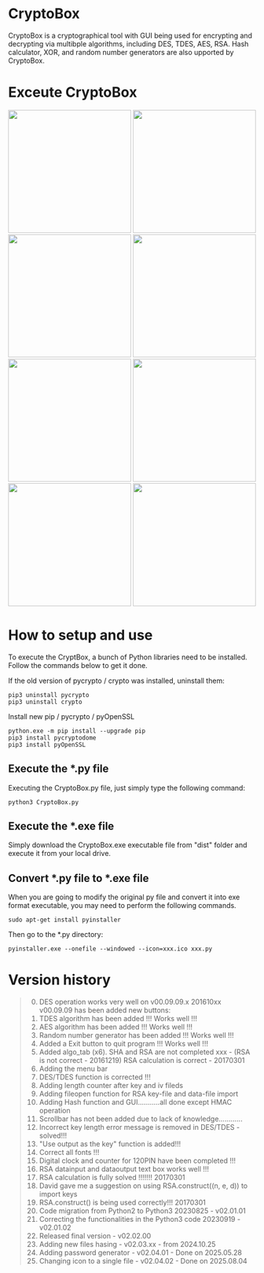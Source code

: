 # CryptoBox 
CryptoBox is a cryptographical tool with GUI being used for encrypting and decrypting via multibple algorithms, including DES, TDES, AES, RSA. 
Hash calculator, XOR, and random number generators are also upported by CryptoBox.

# Exceute CryptoBox
<img src="https://github.com/xnigel/CryptoBox_vPy3.x/blob/main/demo/01_DES_TDES.png" width =250> <img src="https://github.com/xnigel/CryptoBox_vPy3.x/blob/main/demo/02_AES.png" width =250>
<img src="https://github.com/xnigel/CryptoBox_vPy3.x/blob/main/demo/03_RSA_gen.png" width =250> <img src="https://github.com/xnigel/CryptoBox_vPy3.x/blob/main/demo/04_RSA_enc.png" width =250>
<img src="https://github.com/xnigel/CryptoBox_vPy3.x/blob/main/demo/05_hash.png" width =250> <img src="https://github.com/xnigel/CryptoBox_vPy3.x/blob/main/demo/06_XOR.png" width =250>
<img src="https://github.com/xnigel/CryptoBox_vPy3.x/blob/main/demo/07_RNG_gen.png" width =250> <img src="https://github.com/xnigel/CryptoBox_vPy3.x/blob/main/demo/08_PWD_gen.png" width =250>

# How to setup and use
To execute the CryptBox, a bunch of Python libraries need to be installed. Follow the commands below to get it done.

If the old version of pycrypto / crypto was installed, uninstall them:
```
pip3 uninstall pycrypto
pip3 uninstall crypto
```

Install new pip / pycrypto / pyOpenSSL
```
python.exe -m pip install --upgrade pip
pip3 install pycryptodome
pip3 install pyOpenSSL
```

## Execute the *.py file
Executing the CryptoBox.py file, just simply type the following command:
```
python3 CryptoBox.py
```

## Execute the *.exe file
Simply download the CryptoBox.exe executable file from "dist" folder and execute it from your local drive.

## Convert *.py file to *.exe file
When you are going to modify the original py file and convert it into exe format executable, you may need to perform the following commands.
```
sudo apt-get install pyinstaller
```

Then go to the *.py directory:
```
pyinstaller.exe --onefile --windowed --icon=xxx.ico xxx.py
```

# Version history
>00. DES operation works very well on v00.09.09.x 201610xx
>    v00.09.09 has been added new buttons:
>01. TDES algorithm has been added !!! Works well !!!
>02. AES  algorithm has been added !!! Works well !!!
>03. Random number generator has been added !!! Works well !!!
>04. Added a Exit button to quit program !!! Works well !!!
>05. Added algo_tab (x6). SHA and RSA are not completed xxx - (RSA is not correct - 20161219)
>    RSA calculation is correct - 20170301
>06. Adding the menu bar
>07. DES/TDES function is corrected !!!
>08. Adding length counter after key and iv fileds
>09. Adding fileopen function for RSA key-file and data-file import
>10. Adding Hash function and GUI...........all done except HMAC operation
>11. Scrollbar has not been added due to lack of knowledge............
>12. Incorrect key length error message is removed in DES/TDES - solved!!!
>13. "Use output as the key" function is added!!!
>14. Correct all fonts !!!
>15. Digital clock and counter for 120PIN have been completed !!!
>16. RSA datainput and dataoutput text box works well !!!
>17. RSA calculation is fully solved !!!!!!! 20170301
>18. David gave me a suggestion on using RSA.construct((n, e, d)) to import keys
>19. RSA.construct() is being used correctly!!! 20170301
>20. Code migration from Python2 to Python3 20230825 - v02.01.01
>21. Correcting the functionalities in the Python3 code 20230919 - v02.01.02
>22. Released final version - v02.02.00
>23. Adding new files hasing - v02.03.xx - from 2024.10.25
>24. Adding password generator - v02.04.01 - Done on 2025.05.28
>25. Changing icon to a single file - v02.04.02 - Done on 2025.08.04     